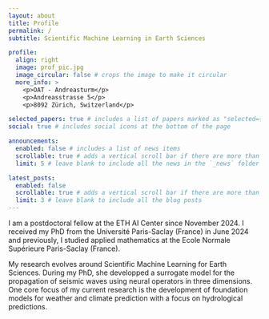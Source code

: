 ```yaml
---
layout: about
title: Profile
permalink: /
subtitle: Scientific Machine Learning in Earth Sciences

profile:
  align: right
  image: prof_pic.jpg
  image_circular: false # crops the image to make it circular
  more_info: >
    <p>OAT - Andreasturm</p>
    <p>Andreasstrasse 5</p>
    <p>8092 Zürich, Switzerland</p>

selected_papers: true # includes a list of papers marked as "selected={true}"
social: true # includes social icons at the bottom of the page

announcements:
  enabled: false # includes a list of news items
  scrollable: true # adds a vertical scroll bar if there are more than 3 news items
  limit: 5 # leave blank to include all the news in the `_news` folder

latest_posts:
  enabled: false
  scrollable: true # adds a vertical scroll bar if there are more than 3 new posts items
  limit: 3 # leave blank to include all the blog posts
---
```


I am a postdoctoral fellow at the ETH AI Center since November 2024. I received my PhD from the Université Paris-Saclay (France) in June 2024 and previously, I studied applied mathematics at the Ecole Normale Supérieure Paris-Saclay (France). 

My research evolves around Scientific Machine Learning for Earth Sciences. During my PhD, she developped a surrogate model for the propagation of seismic waves using neural operators in three dimensions. One core focus of my current research is the development of foundation models for weather and climate prediction with a focus on hydrological predictions.
